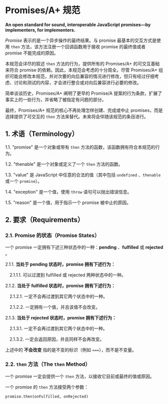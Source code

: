 # Promises/A+ 规范

**An open standard for sound, interoperable JavaScript promises—by implementers, for implementers.**

*Promise* 表示的是一个异步操作的最终结果。与 promise 最基本的交互方式是使用 `then` 方法，该方法注册一个回调函数用于接收 promise 的最终值或者 promise 不能完成的原因。

本规范会详尽的叙述 `then` 方法的行为，提供所有的 Promises/A+ 的可交互基础来符合 promise 的依赖。因此，本规范会考虑的十分周全。尽管 Promises/A+ 组织可能会修改本规范，并对次要的向后兼容的情况进行修改，但只有经过仔细考虑、讨论和测试的内容，才会进行整合或对向后兼容进行必要的修改。

简单谈谈历史，Promises/A+ 阐明了更早的 Promise/A 提案的行为条款，扩展了事实上的一些行为，并省略了被指定有问题的部分。

最终，Promises/A+ 规范的核心不再处理怎样创建、完成或中止 promises，而是选择提供了可交互的 `then` 方法来替代。未来将会伴随该规范的条目进行。

## 1. 术语（Terminology）

1.1.  "promise" 是一个对象或带有 `then` 方法的函数，该函数拥有符合本规范的行为。

1.2. "thenable" 是一个对象或定义了一个 `then` 方法的函数。

1.3. "value" 是 JavaScript 中任意的合法的值（其中包括 `undefined` 、`thenable` 或一个 `promise`）。

1.4. "exception" 是一个值，使用 `throw` 语句可以抛出错误信息。

1.5. "reason" 是一个值，用于指示一个 promise 被中止的原因。

## 2. 要求（Requirements）

### 2.1. Promise 的状态（Promise States）

一个 promise 一定拥有下述三种状态中的一种：**pending** 、**fulfilled** 或 **rejected** 。

2.1.1. **当处于 pending 状态时，promise 拥有下述行为：** 

　2.1.1.1. 可以过渡到 fulfilled 或 rejected 两种状态中的一种。

2.1.2. **当处于 fulfilled 状态时，promise 拥有下述行为：** 

　2.1.2.1. 一定不会再过渡到其它两个状态中的一种。

　2.1.2.2. 一定拥有一个值，并且该值不会改变。

2.1.3. **当处于 rejected 状态时，promise 拥有下述行为：** 

　2.1.3.1. 一定不会再过渡到其它两个状态中的一种。

​　2.1.3.2. 一定会返回原因，并且同样不会再改变。

上述中的 **不会改变** 指的是不变的标识（例如 `===`），而不是不变量。

### 2.2. `then` 方法（The `then` Method）

一个 promise 一定会提供一个 `then` 方法，以接收它目前或最终的值或原因。

一个 promise 的 `then` 方法接受两个参数：

```
promise.then(onFulfilled, onRejected)
```


